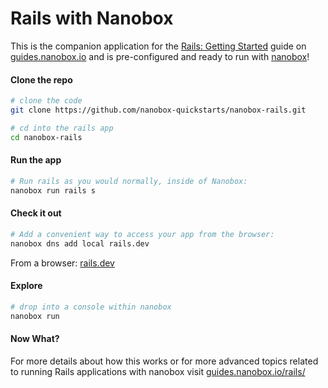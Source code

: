 # Rails with Nanobox
This is the companion application for the [Rails: Getting Started](https://guides.nanobox.io/rails/) guide on [guides.nanobox.io](https://guides.nanobox.io) and is pre-configured and ready to run with [nanobox](https://desktop.nanobox.io/)!

#### Clone the repo

```bash
# clone the code
git clone https://github.com/nanobox-quickstarts/nanobox-rails.git

# cd into the rails app
cd nanobox-rails
```

#### Run the app

```bash
# Run rails as you would normally, inside of Nanobox:
nanobox run rails s
```

#### Check it out

```bash
# Add a convenient way to access your app from the browser:
nanobox dns add local rails.dev
```

From a browser: [rails.dev](http://rails.dev)

#### Explore

```bash
# drop into a console within nanobox
nanobox run

```

#### Now What?
For more details about how this works or for more advanced topics related to running Rails applications with nanobox visit [guides.nanobox.io/rails/](https://guides.nanobox.io/rails/)
